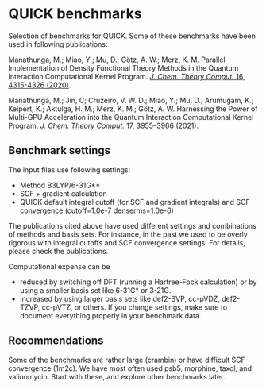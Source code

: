 # QUICK benchmarks

Selection of benchmarks for QUICK.
Some of these benchmarks have been used in following publications:

Manathunga, M.; Miao, Y.; Mu, D.; Götz, A. W.; Merz, K. M.
Parallel Implementation of Density Functional Theory Methods in the Quantum Interaction Computational Kernel Program.
[*J. Chem. Theory Comput.* 16, 4315-4326 (2020)](https://pubs.acs.org/doi/10.1021/acs.jctc.0c00290).

Manathunga, M.; Jin, C; Cruzeiro, V. W. D.; Miao, Y.; Mu, D.; Arumugam, K.; Keipert, K.; Aktulga, H. M.; Merz, K. M.; Götz, A. W.
Harnessing the Power of Multi-GPU Acceleration into the Quantum Interaction Computational Kernel Program.
[*J. Chem. Theory Comput.* 17, 3955–3966 (2021)](https://pubs.acs.org/doi/abs/10.1021/acs.jctc.1c00145).


## Benchmark settings

The input files use following settings:
- Method B3LYP/6-31G**
- SCF + gradient calculation
- QUICK default integral cutoff (for SCF and gradient integrals) and SCF convergence
  (cutoff=1.0e-7 denserms=1.0e-6)
  
The publications cited above have used different settings and combinations of methods and basis sets.
For instance, in the past we used to be overly rigorous with integral cutoffs and SCF convergence settings.
For details, please check the publications.

Computational expense can be
- reduced by switching off DFT (running a Hartree-Fock calculation)
or by using a smaller basis set like 6-31G* or 3-21G.
- increased by using larger basis sets like def2-SVP, cc-pVDZ, def2-TZVP, cc-pVTZ, or others.
If you change settings, make sure to document everything properly in your benchmark data.


## Recommendations

Some of the benchmarks are rather large (crambin) or have difficult SCF convergence (1m2c).
We have most often used psb5, morphine, taxol, and valinomycin.
Start with these, and explore other benchmarks later.

